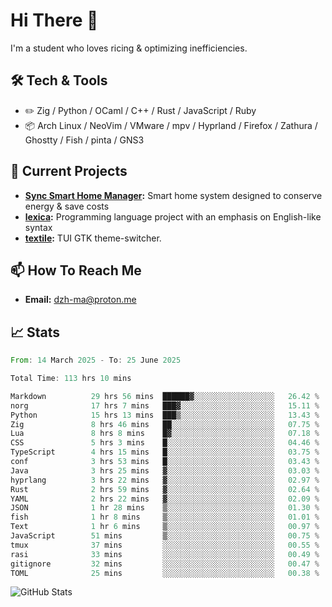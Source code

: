 # Hi There 👋
I'm a student who loves ricing & optimizing inefficiencies.
## 🛠️ Tech & Tools
- ✏️  Zig / Python / OCaml / C++ / Rust / JavaScript / Ruby
- 📦 Arch Linux / NeoVim / VMware / mpv / Hyprland / Firefox / Zathura / Ghostty / Fish / pinta / GNS3
## 🔭 Current Projects
- **[Sync Smart Home Manager](https://github.com/dzh-ma/sync):** Smart home system designed to conserve energy & save costs
- **[lexica](https://github.com/dzh-ma/lexica):** Programming language project with an emphasis on English-like syntax
- **[textile](https://github.com/dzh-ma/textile):** TUI GTK theme-switcher.
## 📫 How To Reach Me
- **Email:** [dzh-ma@proton.me](mailto:dzh-ma@proton.me)
## 📈 Stats
<!--START_SECTION:waka-->

```rust
From: 14 March 2025 - To: 25 June 2025

Total Time: 113 hrs 10 mins

Markdown          29 hrs 56 mins  ██████▓░░░░░░░░░░░░░░░░░░   26.42 %
norg              17 hrs 7 mins   ███▓░░░░░░░░░░░░░░░░░░░░░   15.11 %
Python            15 hrs 13 mins  ███▒░░░░░░░░░░░░░░░░░░░░░   13.43 %
Zig               8 hrs 46 mins   ██░░░░░░░░░░░░░░░░░░░░░░░   07.75 %
Lua               8 hrs 8 mins    █▓░░░░░░░░░░░░░░░░░░░░░░░   07.18 %
CSS               5 hrs 3 mins    █░░░░░░░░░░░░░░░░░░░░░░░░   04.46 %
TypeScript        4 hrs 15 mins   █░░░░░░░░░░░░░░░░░░░░░░░░   03.75 %
conf              3 hrs 53 mins   █░░░░░░░░░░░░░░░░░░░░░░░░   03.43 %
Java              3 hrs 25 mins   ▓░░░░░░░░░░░░░░░░░░░░░░░░   03.03 %
hyprlang          3 hrs 22 mins   ▓░░░░░░░░░░░░░░░░░░░░░░░░   02.97 %
Rust              2 hrs 59 mins   ▓░░░░░░░░░░░░░░░░░░░░░░░░   02.64 %
YAML              2 hrs 22 mins   ▓░░░░░░░░░░░░░░░░░░░░░░░░   02.09 %
JSON              1 hr 28 mins    ▒░░░░░░░░░░░░░░░░░░░░░░░░   01.30 %
fish              1 hr 8 mins     ▒░░░░░░░░░░░░░░░░░░░░░░░░   01.01 %
Text              1 hr 6 mins     ▒░░░░░░░░░░░░░░░░░░░░░░░░   00.97 %
JavaScript        51 mins         ▒░░░░░░░░░░░░░░░░░░░░░░░░   00.75 %
tmux              37 mins         ░░░░░░░░░░░░░░░░░░░░░░░░░   00.55 %
rasi              33 mins         ░░░░░░░░░░░░░░░░░░░░░░░░░   00.49 %
gitignore         32 mins         ░░░░░░░░░░░░░░░░░░░░░░░░░   00.47 %
TOML              25 mins         ░░░░░░░░░░░░░░░░░░░░░░░░░   00.38 %
```

<!--END_SECTION:waka-->

![GitHub Stats](https://github-readme-stats.vercel.app/api?username=dzh-ma&show_icons=true&theme=transparent)
